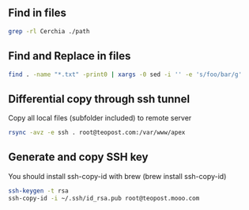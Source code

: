 Find in files
---

``` bash
grep -rl Cerchia ./path
```


Find and Replace in files
---

``` bash
find . -name "*.txt" -print0 | xargs -0 sed -i '' -e 's/foo/bar/g'
```

Differential copy through ssh tunnel
--- 

Copy all local files (subfolder included) to remote server
``` bash
rsync -avz -e ssh . root@teopost.com:/var/www/apex 
```

Generate and copy SSH key
---

You should install ssh-copy-id with brew (brew install ssh-copy-id)
``` bash
ssh-keygen -t rsa
ssh-copy-id -i ~/.ssh/id_rsa.pub root@teopost.mooo.com

```
